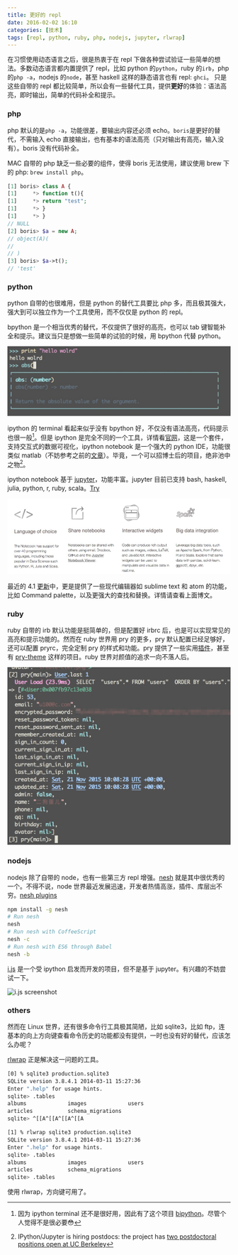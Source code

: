 ```yaml
---
title: 更好的 repl
date: 2016-02-02 16:10
categories: [技术]
tags: [repl, python, ruby, php, nodejs, jupyter, rlwrap]
---
```


在习惯使用动态语言之后，很是热衷于在 repl 下做各种尝试验证一些简单的想法。多数动态语言都内置提供了 repl，比如 python 的`python`，ruby 的`irb`，php 的`php -a`，nodejs 的`node`，甚至 haskell 这样的静态语言也有 repl: `ghci`。 只是这些自带的 repl 都比较简单，所以会有一些替代工具，提供**更好**的体验：语法高亮，即时输出，简单的代码补全和提示。

### php

php 默认的是`php -a`，功能很差，要输出内容还必须 echo。`boris`是更好的替代，不需输入 echo 直接输出，也有基本的语法高亮（只对输出有高亮，输入没有）。boris 没有代码补全。

MAC 自带的 php 缺乏一些必要的组件，使得 boris 无法使用，建议使用 brew 下的 php: `brew install php`。

```php
[1] boris> class A {
[1]     *> function t(){
[1]     *> return "test";
[1]     *> }
[1]     *> }
// NULL
[2] boris> $a = new A;
// object(A)(
//
// )
[3] boris> $a->t();
// 'test'
```

### python

python 自带的也很难用，但是 python 的替代工具要比 php 多，而且极其强大，强大到可以独立作为一个工具使用，而不仅仅是 python 的 repl。

bpython 是一个相当优秀的替代，不仅提供了很好的高亮，也可以 tab 键智能补全和提示。建议当只是想做一些简单的试验的时候，用 bpython 代替 python。

![bpython](images/R-bpython.png "bpython.png")

ipython 的 terminal 看起来似乎没有 bpython 好，不仅没有语法高亮，代码提示也很一般[^2]。但是 ipython 是完全不同的一个工具，详情看[官网](http://ipython.org/)，这是一个套件，支持交互式的数据可视化，ipython notebook 是一个强大的 python IDE，功能很类似 matlab（不妨参考之前的[文章](/2015/10/better-config-for-matplotlib/)）。毕竟，一个可以招博士后的项目，绝非池中之物[^1]。

ipython notebook 基于 [jupyter](http://jupyter.org/)，功能丰富。jupyter 目前已支持 bash, haskell, julia, python, r, ruby, scala。[Try](https://try.jupyter.org/)

![jupyter](images/R-jupyter.png "jupyter.png")

最近的 4.1 [更新](http://blog.jupyter.org/2016/01/08/notebook-4-1-release/)中，更是提供了一些现代编辑器如 sublime text 和 atom 的功能，比如 Command palette，以及更强大的查找和替换。详情请查看上面博文。

### ruby

ruby 自带的 irb 默认功能是挺简单的，但是配置好 irbrc 后，也是可以实现常见的高亮和提示功能的。然而在 ruby 世界用 pry 的更多，pry  默认配置已经足够好，还可以配置 pryrc，完全定制 pry 的样式和功能。pry 提供了一些实用[插件](https://github.com/pry/pry/wiki/Available-plugins)，甚至有 [pry-theme](https://github.com/kyrylo/pry-theme) 这样的项目。ruby 世界对颜值的追求一向不落人后。

![pry-rails-console](images/R-pry-rails-console.png "pry-rails-console.png")

### nodejs

nodejs 除了自带的 node，也有一些第三方 repl 增强。[nesh](http://danielgtaylor.github.io/nesh/) 就是其中很优秀的一个。不得不说，node 世界最近发展迅速，开发者热情高涨，插件、库层出不穷。[nesh plugins](https://www.npmjs.com/browse/keyword/nesh)


```bash
npm install -g nesh
# Run nesh
nesh
# Run nesh with CoffeeScript
nesh -c
# Run nesh with ES6 through Babel
nesh -b
```

[i.js](https://github.com/mksenzov/i.js/tree/master) 是一个受 ipython 启发而开发的项目，但不是基于 jupyter。有兴趣的不妨尝试一下。

![i.js screenshot](https://camo.githubusercontent.com/33b129ac20536958f30b7bc2cacd8a3b7dfdb7a8/687474703a2f2f692e696d6775722e636f6d2f706863597838502e706e67 "i.js screenshot")

### others

然而在 Linux 世界，还有很多命令行工具极其简陋，比如 sqlite3，比如 ftp，连基本的向上方向键查看命令历史的功能都没有提供，一时也没有好的替代，应该怎么办呢？

[rlwrap](https://github.com/hanslub42/rlwrap) 正是解决这一问题的工具。

```bash
[0] % sqlite3 production.sqlite3
SQLite version 3.8.4.1 2014-03-11 15:27:36
Enter ".help" for usage hints.
sqlite> .tables
albums             images             users
articles           schema_migrations
sqlite> ^[[A^[[A^[[A^[[A
```

```bash
[1] % rlwrap sqlite3 production.sqlite3
SQLite version 3.8.4.1 2014-03-11 15:27:36
Enter ".help" for usage hints.
sqlite> .tables
albums             images             users
articles           schema_migrations
sqlite> .tables
```

使用 rlwrap，方向键可用了。

[^1]: IPython/Jupyter is hiring postdocs: the project has [two postdoctoral positions open at UC Berkeley](http://blog.jupyter.org/2015/11/19/project-jupyter-is-hiring-two-postdoctoral-fellows-uc-berkeley)

[^2]: 因为 ipython terminal 还不是很好用，因此有了这个项目 [bipython](http://bipython.org/)。尽管个人觉得不是很必要😳